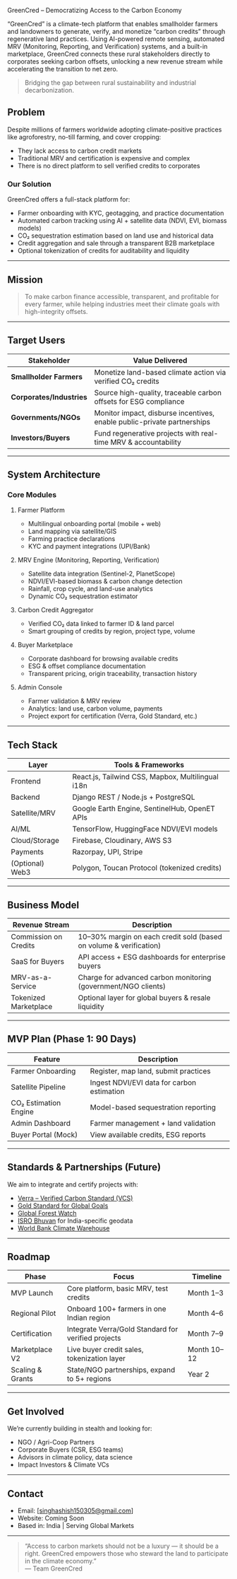 GreenCred – Democratizing Access to the Carbon Economy

“GreenCred” is a climate-tech platform that enables smallholder farmers and landowners to generate, verify, and monetize “carbon credits” through regenerative land practices. Using AI-powered remote sensing, automated MRV (Monitoring, Reporting, and Verification) systems, and a built-in marketplace, GreenCred connects these rural stakeholders directly to corporates seeking carbon offsets, unlocking a new revenue stream while accelerating the transition to net zero.

> Bridging the gap between rural sustainability and industrial decarbonization.

## Problem

Despite millions of farmers worldwide adopting climate-positive practices like agroforestry, no-till farming, and cover cropping:

- They lack access to carbon credit markets
- Traditional MRV and certification is expensive and complex
- There is no direct platform to sell verified credits to corporates

### Our Solution

GreenCred offers a full-stack platform for:

- Farmer onboarding with KYC, geotagging, and practice documentation
- Automated carbon tracking using AI + satellite data (NDVI, EVI, biomass models)
- CO₂ sequestration estimation based on land use and historical data
- Credit aggregation and sale through a transparent B2B marketplace
- Optional tokenization of credits for auditability and liquidity

---

##  Mission

> To make carbon finance accessible, transparent, and profitable for every farmer, while helping industries meet their climate goals with high-integrity offsets.

---

##  Target Users

| Stakeholder          | Value Delivered                                           |
|----------------------|-----------------------------------------------------------|
| **Smallholder Farmers** | Monetize land-based climate action via verified CO₂ credits |
| **Corporates/Industries** | Source high-quality, traceable carbon offsets for ESG compliance |
| **Governments/NGOs**     | Monitor impact, disburse incentives, enable public-private partnerships |
| **Investors/Buyers**     | Fund regenerative projects with real-time MRV & accountability |

---

##  System Architecture

###  Core Modules

1. Farmer Platform
   - Multilingual onboarding portal (mobile + web)
   - Land mapping via satellite/GIS
   - Farming practice declarations
   - KYC and payment integrations (UPI/Bank)

2. MRV Engine (Monitoring, Reporting, Verification)
   - Satellite data integration (Sentinel-2, PlanetScope)
   - NDVI/EVI-based biomass & carbon change detection
   - Rainfall, crop cycle, and land-use analytics
   - Dynamic CO₂ sequestration estimator

3. Carbon Credit Aggregator
   - Verified CO₂ data linked to farmer ID & land parcel
   - Smart grouping of credits by region, project type, volume

4. Buyer Marketplace
   - Corporate dashboard for browsing available credits
   - ESG & offset compliance documentation
   - Transparent pricing, origin traceability, transaction history

5. Admin Console
   - Farmer validation & MRV review
   - Analytics: land use, carbon volume, payments
   - Project export for certification (Verra, Gold Standard, etc.)

---

##  Tech Stack

| Layer          | Tools & Frameworks                                 |
|----------------|----------------------------------------------------|
| Frontend       | React.js, Tailwind CSS, Mapbox, Multilingual i18n  |
| Backend        | Django REST / Node.js + PostgreSQL                 |
| Satellite/MRV  | Google Earth Engine, SentinelHub, OpenET APIs      |
| AI/ML          | TensorFlow, HuggingFace NDVI/EVI models            |
| Cloud/Storage  | Firebase, Cloudinary, AWS S3                       |
| Payments       | Razorpay, UPI, Stripe                              |
| (Optional) Web3| Polygon, Toucan Protocol (tokenized credits)       |

---

##  Business Model

| Revenue Stream          | Description                                                       |
|-------------------------|-------------------------------------------------------------------|
| Commission on Credits | 10–30% margin on each credit sold (based on volume & verification) |
| SaaS for Buyers       | API access + ESG dashboards for enterprise buyers                 |
| MRV-as-a-Service       | Charge for advanced carbon monitoring (government/NGO clients)     |
| Tokenized Marketplace | Optional layer for global buyers & resale liquidity               |

---

##  MVP Plan (Phase 1: 90 Days)

| Feature                      | Description                                      |
|-----------------------------|--------------------------------------------------|
|  Farmer Onboarding         | Register, map land, submit practices             |
|  Satellite Pipeline        | Ingest NDVI/EVI data for carbon estimation       |
|  CO₂ Estimation Engine     | Model-based sequestration reporting              |
|  Admin Dashboard           | Farmer management + land validation              |
|  Buyer Portal (Mock)       | View available credits, ESG reports              |

---

##  Standards & Partnerships (Future)

We aim to integrate and certify projects with:

- [Verra – Verified Carbon Standard (VCS)](https://verra.org/)
- [Gold Standard for Global Goals](https://www.goldstandard.org/)
- [Global Forest Watch](https://www.globalforestwatch.org/)
- [ISRO Bhuvan](https://bhuvan.nrsc.gov.in/) for India-specific geodata
- [World Bank Climate Warehouse](https://climatewarehouse.org/)

---

##  Roadmap

| Phase             | Focus                                                    | Timeline      |
|-------------------|----------------------------------------------------------|---------------|
| MVP Launch        | Core platform, basic MRV, test credits                   | Month 1–3     |
| Regional Pilot    | Onboard 100+ farmers in one Indian region                | Month 4–6     |
| Certification     | Integrate Verra/Gold Standard for verified projects      | Month 7–9     |
| Marketplace V2    | Live buyer credit sales, tokenization layer              | Month 10–12   |
| Scaling & Grants  | State/NGO partnerships, expand to 5+ regions             | Year 2        |

---

##  Get Involved

We’re currently building in stealth and looking for:

-  NGO / Agri-Coop Partners
-  Corporate Buyers (CSR, ESG teams)
-  Advisors in climate policy, data science
-  Impact Investors & Climate VCs

---

## Contact

-  Email: [singhashish150305@gmail.com] 
-  Website: Coming Soon  
-  Based in: India | Serving Global Markets  

---

> “Access to carbon markets should not be a luxury — it should be a right. GreenCred empowers those who steward the land to participate in the climate economy.”  
> — Team GreenCred

